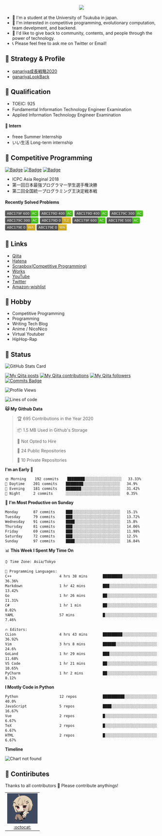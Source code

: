 <!-- 
```bash
$ docker run --rm ganariya/ganariya:ascii

  __ _  __ _ _ __   __ _ _ __(_)_   _  __ _
 / _` |/ _` | '_ \ / _` | '__| | | | |/ _` |
| (_| | (_| | | | | (_| | |  | | |_| | (_| |
 \__, |\__,_|_| |_|\__,_|_|  |_|\__, |\__,_|
 |___/                          |___/

``` -->

<div align="center">
  <img src="https://media1.tenor.com/images/231ed5e3ad49ebbfd3770031cc1b3f75/tenor.gif?itemid=7432079"/>
</div>

- 🏫 I'm a student at the University of Tsukuba in japan.
- 🌱 I'm interested in competitive programming, evolutionary computation, team develpment, and backend.
- 💖 I'd like to give back to community, contents, and people through the power of technology.
- 📞 Please feel free to ask me on Twitter or Email!

## 🐾 Strategy & Profile

- [ganariya成長戦略2020](https://docs.google.com/presentation/d/1miXe07Y9XukI6bwbh8q4TjisLdw-n51e3prdmfTTCgY/edit)
- [ganariyaLookBack](https://drive.google.com/drive/folders/16P73HK-dLVChC2ivkYosRIY9bT6VXmaC?usp=sharing)

## 🐾 Qualification

- TOEIC: 925
- Fundamental Information Technology Engineer Examination　
- Applied Information Technology Engineer Examination

#### 🐾 Intern

- freee Summer Internship
- いい生活 Long-term internship


## 🐾 Competitive Programming

[![Badge](https://cp-logo.vercel.app/atcoder/ganariya2525)](https://atcoder.jp/users/ganariya2525) [![Badge](https://cp-logo.vercel.app/codeforces/ganariya)](https://codeforces.com/profile/ganariya) [![Badge](https://cp-logo.vercel.app/yukicoder/ganariya)](https://yukicoder.me/users/3037)

- ICPC Asia Reginal 2018
- 第一回日本最強プログラマー学生選手権決勝
- 第二回全国統一プログラミング王決定戦本戦

<!--START_SECTION:custom_action-->
#### Recently Solved Problems
<svg height="20" width="109.7" xmlns="http://www.w3.org/2000/svg" xmlns:xlink="http://www.w3.org/1999/xlink"><linearGradient id="smooth" x2="0" y2="100%"><stop offset="0" stop-color="#bbb" stop-opacity=".1"/><stop offset="1" stop-opacity=".1"/></linearGradient><clipPath id="round"><rect fill="#fff" height="20" rx="3" width="109.7"/></clipPath><g clip-path="url(#round)"><rect fill="#555" height="20" width="84.5"/><rect fill="#4c1" height="20" width="25.2" x="84.5"/><rect fill="url(#smooth)" height="20" width="109.7"/></g><g fill="#fff" font-family="DejaVu Sans,Verdana,Geneva,sans-serif" font-size="110" text-anchor="middle"><text fill="#010101" fill-opacity=".3" lengthAdjust="spacing" textLength="745.0" transform="scale(0.1)" x="432.5" y="150">ABC179F 600</text><text lengthAdjust="spacing" textLength="745.0" transform="scale(0.1)" x="432.5" y="140">ABC179F 600</text><text fill="#010101" fill-opacity=".3" lengthAdjust="spacing" textLength="152.0" transform="scale(0.1)" x="961.0" y="150">AC</text><text lengthAdjust="spacing" textLength="152.0" transform="scale(0.1)" x="961.0" y="140">AC</text><a xlink:href="https://atcoder.jp/contests/abc179/tasks/abc179_f"><rect fill="rgba(0,0,0,0)" height="20" width="84.5"/></a><a xlink:href="https://atcoder.jp/contests/abc179/submissions/16905912"><rect fill="rgba(0,0,0,0)" height="20" width="25.2" x="84.5"/></a></g></svg>
<svg height="20" width="111.9" xmlns="http://www.w3.org/2000/svg" xmlns:xlink="http://www.w3.org/1999/xlink"><linearGradient id="smooth" x2="0" y2="100%"><stop offset="0" stop-color="#bbb" stop-opacity=".1"/><stop offset="1" stop-opacity=".1"/></linearGradient><clipPath id="round"><rect fill="#fff" height="20" rx="3" width="111.9"/></clipPath><g clip-path="url(#round)"><rect fill="#555" height="20" width="86.7"/><rect fill="#4c1" height="20" width="25.2" x="86.7"/><rect fill="url(#smooth)" height="20" width="111.9"/></g><g fill="#fff" font-family="DejaVu Sans,Verdana,Geneva,sans-serif" font-size="110" text-anchor="middle"><text fill="#010101" fill-opacity=".3" lengthAdjust="spacing" textLength="767.0" transform="scale(0.1)" x="443.5" y="150">ABC179D 400</text><text lengthAdjust="spacing" textLength="767.0" transform="scale(0.1)" x="443.5" y="140">ABC179D 400</text><text fill="#010101" fill-opacity=".3" lengthAdjust="spacing" textLength="152.0" transform="scale(0.1)" x="983.0" y="150">AC</text><text lengthAdjust="spacing" textLength="152.0" transform="scale(0.1)" x="983.0" y="140">AC</text><a xlink:href="https://atcoder.jp/contests/abc179/tasks/abc179_d"><rect fill="rgba(0,0,0,0)" height="20" width="86.7"/></a><a xlink:href="https://atcoder.jp/contests/abc179/submissions/16901128"><rect fill="rgba(0,0,0,0)" height="20" width="25.2" x="86.7"/></a></g></svg>
<svg height="20" width="111.9" xmlns="http://www.w3.org/2000/svg" xmlns:xlink="http://www.w3.org/1999/xlink"><linearGradient id="smooth" x2="0" y2="100%"><stop offset="0" stop-color="#bbb" stop-opacity=".1"/><stop offset="1" stop-opacity=".1"/></linearGradient><clipPath id="round"><rect fill="#fff" height="20" rx="3" width="111.9"/></clipPath><g clip-path="url(#round)"><rect fill="#555" height="20" width="86.7"/><rect fill="#4c1" height="20" width="25.2" x="86.7"/><rect fill="url(#smooth)" height="20" width="111.9"/></g><g fill="#fff" font-family="DejaVu Sans,Verdana,Geneva,sans-serif" font-size="110" text-anchor="middle"><text fill="#010101" fill-opacity=".3" lengthAdjust="spacing" textLength="767.0" transform="scale(0.1)" x="443.5" y="150">ABC179D 400</text><text lengthAdjust="spacing" textLength="767.0" transform="scale(0.1)" x="443.5" y="140">ABC179D 400</text><text fill="#010101" fill-opacity=".3" lengthAdjust="spacing" textLength="152.0" transform="scale(0.1)" x="983.0" y="150">AC</text><text lengthAdjust="spacing" textLength="152.0" transform="scale(0.1)" x="983.0" y="140">AC</text><a xlink:href="https://atcoder.jp/contests/abc179/tasks/abc179_d"><rect fill="rgba(0,0,0,0)" height="20" width="86.7"/></a><a xlink:href="https://atcoder.jp/contests/abc179/submissions/16901089"><rect fill="rgba(0,0,0,0)" height="20" width="25.2" x="86.7"/></a></g></svg>
<svg height="20" width="111.10000000000001" xmlns="http://www.w3.org/2000/svg" xmlns:xlink="http://www.w3.org/1999/xlink"><linearGradient id="smooth" x2="0" y2="100%"><stop offset="0" stop-color="#bbb" stop-opacity=".1"/><stop offset="1" stop-opacity=".1"/></linearGradient><clipPath id="round"><rect fill="#fff" height="20" rx="3" width="111.10000000000001"/></clipPath><g clip-path="url(#round)"><rect fill="#555" height="20" width="85.9"/><rect fill="#4c1" height="20" width="25.2" x="85.9"/><rect fill="url(#smooth)" height="20" width="111.10000000000001"/></g><g fill="#fff" font-family="DejaVu Sans,Verdana,Geneva,sans-serif" font-size="110" text-anchor="middle"><text fill="#010101" fill-opacity=".3" lengthAdjust="spacing" textLength="759.0" transform="scale(0.1)" x="439.5" y="150">ABC179C 300</text><text lengthAdjust="spacing" textLength="759.0" transform="scale(0.1)" x="439.5" y="140">ABC179C 300</text><text fill="#010101" fill-opacity=".3" lengthAdjust="spacing" textLength="152.0" transform="scale(0.1)" x="975.0" y="150">AC</text><text lengthAdjust="spacing" textLength="152.0" transform="scale(0.1)" x="975.0" y="140">AC</text><a xlink:href="https://atcoder.jp/contests/abc179/tasks/abc179_c"><rect fill="rgba(0,0,0,0)" height="20" width="85.9"/></a><a xlink:href="https://atcoder.jp/contests/abc179/submissions/16900765"><rect fill="rgba(0,0,0,0)" height="20" width="25.2" x="85.9"/></a></g></svg>
<svg height="20" width="111.10000000000001" xmlns="http://www.w3.org/2000/svg" xmlns:xlink="http://www.w3.org/1999/xlink"><linearGradient id="smooth" x2="0" y2="100%"><stop offset="0" stop-color="#bbb" stop-opacity=".1"/><stop offset="1" stop-opacity=".1"/></linearGradient><clipPath id="round"><rect fill="#fff" height="20" rx="3" width="111.10000000000001"/></clipPath><g clip-path="url(#round)"><rect fill="#555" height="20" width="85.9"/><rect fill="#4c1" height="20" width="25.2" x="85.9"/><rect fill="url(#smooth)" height="20" width="111.10000000000001"/></g><g fill="#fff" font-family="DejaVu Sans,Verdana,Geneva,sans-serif" font-size="110" text-anchor="middle"><text fill="#010101" fill-opacity=".3" lengthAdjust="spacing" textLength="759.0" transform="scale(0.1)" x="439.5" y="150">ABC179C 300</text><text lengthAdjust="spacing" textLength="759.0" transform="scale(0.1)" x="439.5" y="140">ABC179C 300</text><text fill="#010101" fill-opacity=".3" lengthAdjust="spacing" textLength="152.0" transform="scale(0.1)" x="975.0" y="150">AC</text><text lengthAdjust="spacing" textLength="152.0" transform="scale(0.1)" x="975.0" y="140">AC</text><a xlink:href="https://atcoder.jp/contests/abc179/tasks/abc179_c"><rect fill="rgba(0,0,0,0)" height="20" width="85.9"/></a><a xlink:href="https://atcoder.jp/contests/abc179/submissions/16900728"><rect fill="rgba(0,0,0,0)" height="20" width="25.2" x="85.9"/></a></g></svg>
<svg height="20" width="102.6" xmlns="http://www.w3.org/2000/svg" xmlns:xlink="http://www.w3.org/1999/xlink"><linearGradient id="smooth" x2="0" y2="100%"><stop offset="0" stop-color="#bbb" stop-opacity=".1"/><stop offset="1" stop-opacity=".1"/></linearGradient><clipPath id="round"><rect fill="#fff" height="20" rx="3" width="102.6"/></clipPath><g clip-path="url(#round)"><rect fill="#555" height="20" width="72.7"/><rect fill="#dfb317" height="20" width="29.9" x="72.7"/><rect fill="url(#smooth)" height="20" width="102.6"/></g><g fill="#fff" font-family="DejaVu Sans,Verdana,Geneva,sans-serif" font-size="110" text-anchor="middle"><text fill="#010101" fill-opacity=".3" lengthAdjust="spacing" textLength="627.0" transform="scale(0.1)" x="373.5" y="150">ABC179D 0</text><text lengthAdjust="spacing" textLength="627.0" transform="scale(0.1)" x="373.5" y="140">ABC179D 0</text><text fill="#010101" fill-opacity=".3" lengthAdjust="spacing" textLength="199.0" transform="scale(0.1)" x="866.5" y="150">TLE</text><text lengthAdjust="spacing" textLength="199.0" transform="scale(0.1)" x="866.5" y="140">TLE</text><a xlink:href="https://atcoder.jp/contests/abc179/tasks/abc179_d"><rect fill="rgba(0,0,0,0)" height="20" width="72.7"/></a><a xlink:href="https://atcoder.jp/contests/abc179/submissions/16889080"><rect fill="rgba(0,0,0,0)" height="20" width="29.9" x="72.7"/></a></g></svg>
<svg height="20" width="109.7" xmlns="http://www.w3.org/2000/svg" xmlns:xlink="http://www.w3.org/1999/xlink"><linearGradient id="smooth" x2="0" y2="100%"><stop offset="0" stop-color="#bbb" stop-opacity=".1"/><stop offset="1" stop-opacity=".1"/></linearGradient><clipPath id="round"><rect fill="#fff" height="20" rx="3" width="109.7"/></clipPath><g clip-path="url(#round)"><rect fill="#555" height="20" width="84.5"/><rect fill="#4c1" height="20" width="25.2" x="84.5"/><rect fill="url(#smooth)" height="20" width="109.7"/></g><g fill="#fff" font-family="DejaVu Sans,Verdana,Geneva,sans-serif" font-size="110" text-anchor="middle"><text fill="#010101" fill-opacity=".3" lengthAdjust="spacing" textLength="745.0" transform="scale(0.1)" x="432.5" y="150">ABC179F 600</text><text lengthAdjust="spacing" textLength="745.0" transform="scale(0.1)" x="432.5" y="140">ABC179F 600</text><text fill="#010101" fill-opacity=".3" lengthAdjust="spacing" textLength="152.0" transform="scale(0.1)" x="961.0" y="150">AC</text><text lengthAdjust="spacing" textLength="152.0" transform="scale(0.1)" x="961.0" y="140">AC</text><a xlink:href="https://atcoder.jp/contests/abc179/tasks/abc179_f"><rect fill="rgba(0,0,0,0)" height="20" width="84.5"/></a><a xlink:href="https://atcoder.jp/contests/abc179/submissions/16886782"><rect fill="rgba(0,0,0,0)" height="20" width="25.2" x="84.5"/></a></g></svg>
<svg height="20" width="110.4" xmlns="http://www.w3.org/2000/svg" xmlns:xlink="http://www.w3.org/1999/xlink"><linearGradient id="smooth" x2="0" y2="100%"><stop offset="0" stop-color="#bbb" stop-opacity=".1"/><stop offset="1" stop-opacity=".1"/></linearGradient><clipPath id="round"><rect fill="#fff" height="20" rx="3" width="110.4"/></clipPath><g clip-path="url(#round)"><rect fill="#555" height="20" width="85.2"/><rect fill="#4c1" height="20" width="25.2" x="85.2"/><rect fill="url(#smooth)" height="20" width="110.4"/></g><g fill="#fff" font-family="DejaVu Sans,Verdana,Geneva,sans-serif" font-size="110" text-anchor="middle"><text fill="#010101" fill-opacity=".3" lengthAdjust="spacing" textLength="752.0" transform="scale(0.1)" x="436.0" y="150">ABC179E 500</text><text lengthAdjust="spacing" textLength="752.0" transform="scale(0.1)" x="436.0" y="140">ABC179E 500</text><text fill="#010101" fill-opacity=".3" lengthAdjust="spacing" textLength="152.0" transform="scale(0.1)" x="968.0" y="150">AC</text><text lengthAdjust="spacing" textLength="152.0" transform="scale(0.1)" x="968.0" y="140">AC</text><a xlink:href="https://atcoder.jp/contests/abc179/tasks/abc179_e"><rect fill="rgba(0,0,0,0)" height="20" width="85.2"/></a><a xlink:href="https://atcoder.jp/contests/abc179/submissions/16882979"><rect fill="rgba(0,0,0,0)" height="20" width="25.2" x="85.2"/></a></g></svg>
<svg height="20" width="99.6" xmlns="http://www.w3.org/2000/svg" xmlns:xlink="http://www.w3.org/1999/xlink"><linearGradient id="smooth" x2="0" y2="100%"><stop offset="0" stop-color="#bbb" stop-opacity=".1"/><stop offset="1" stop-opacity=".1"/></linearGradient><clipPath id="round"><rect fill="#fff" height="20" rx="3" width="99.6"/></clipPath><g clip-path="url(#round)"><rect fill="#555" height="20" width="71.2"/><rect fill="#dfb317" height="20" width="28.4" x="71.2"/><rect fill="url(#smooth)" height="20" width="99.6"/></g><g fill="#fff" font-family="DejaVu Sans,Verdana,Geneva,sans-serif" font-size="110" text-anchor="middle"><text fill="#010101" fill-opacity=".3" lengthAdjust="spacing" textLength="612.0" transform="scale(0.1)" x="366.0" y="150">ABC179E 0</text><text lengthAdjust="spacing" textLength="612.0" transform="scale(0.1)" x="366.0" y="140">ABC179E 0</text><text fill="#010101" fill-opacity=".3" lengthAdjust="spacing" textLength="184.0" transform="scale(0.1)" x="844.0" y="150">WA</text><text lengthAdjust="spacing" textLength="184.0" transform="scale(0.1)" x="844.0" y="140">WA</text><a xlink:href="https://atcoder.jp/contests/abc179/tasks/abc179_e"><rect fill="rgba(0,0,0,0)" height="20" width="71.2"/></a><a xlink:href="https://atcoder.jp/contests/abc179/submissions/16882779"><rect fill="rgba(0,0,0,0)" height="20" width="28.4" x="71.2"/></a></g></svg>
<svg height="20" width="99.6" xmlns="http://www.w3.org/2000/svg" xmlns:xlink="http://www.w3.org/1999/xlink"><linearGradient id="smooth" x2="0" y2="100%"><stop offset="0" stop-color="#bbb" stop-opacity=".1"/><stop offset="1" stop-opacity=".1"/></linearGradient><clipPath id="round"><rect fill="#fff" height="20" rx="3" width="99.6"/></clipPath><g clip-path="url(#round)"><rect fill="#555" height="20" width="71.2"/><rect fill="#dfb317" height="20" width="28.4" x="71.2"/><rect fill="url(#smooth)" height="20" width="99.6"/></g><g fill="#fff" font-family="DejaVu Sans,Verdana,Geneva,sans-serif" font-size="110" text-anchor="middle"><text fill="#010101" fill-opacity=".3" lengthAdjust="spacing" textLength="612.0" transform="scale(0.1)" x="366.0" y="150">ABC179E 0</text><text lengthAdjust="spacing" textLength="612.0" transform="scale(0.1)" x="366.0" y="140">ABC179E 0</text><text fill="#010101" fill-opacity=".3" lengthAdjust="spacing" textLength="184.0" transform="scale(0.1)" x="844.0" y="150">WA</text><text lengthAdjust="spacing" textLength="184.0" transform="scale(0.1)" x="844.0" y="140">WA</text><a xlink:href="https://atcoder.jp/contests/abc179/tasks/abc179_e"><rect fill="rgba(0,0,0,0)" height="20" width="71.2"/></a><a xlink:href="https://atcoder.jp/contests/abc179/submissions/16882077"><rect fill="rgba(0,0,0,0)" height="20" width="28.4" x="71.2"/></a></g></svg>

<!--END_SECTION:custom_action-->

## 🐾 Links

- [Qiita](https://qiita.com/ganariya)
- [Hatena](https://ganariya.hatenablog.com/)
- [Scrapbox(Competitive Programming)](https://scrapbox.io/ganariya/)
- [Works](https://ganariya.github.io/works/)
- [YouTube](https://www.youtube.com/channel/UCPTKMrRhOSf30v59Ktbpl1A)
- [Twitter](https://twitter.com/ganariya)
- [Amazon-wishlist](https://www.amazon.co.jp/hz/wishlist/ls/7297J1ZN3DSH)

## 🐾 Hobby

- Competitive Programming
- Programming
- Writing Tech Blog
- Anime / NicoNico
- Virtual Youtuber
- HipHop-Rap

## 🐾 Status

![GitHub Stats Card](https://github-readme-stats.vercel.app/api?username=Ganariya&count_private=true&show_icons=true&theme=dracula)


[![My Qiita posts](https://qiita-badge.apiapi.app/s/ganariya/posts.svg)](http://qiita.com/ganariya) 
[![My Qiita contributions](https://qiita-badge.apiapi.app/s/ganariya/contributions.svg)](http://qiita.com/ganariya) [![My Qiita followers](https://qiita-badge.apiapi.app/s/ganariya/followers.svg)](http://qiita.com/ganariya) [![Commits Badge](https://badges.pufler.dev/commits/monthly/Ganariya)](https://github.com/Ganariya)

<!--START_SECTION:waka-->
![Profile Views](http://img.shields.io/badge/Profile%20Views-232-blue)

![Lines of code](https://img.shields.io/badge/From%20Hello%20World%20I%27ve%20Written-6.1%20million%20lines%20of%20code-blue)

**🐱 My Github Data** 

> 🏆 695 Contributions in the Year 2020
 > 
> 📦 1.5 MB Used in Github's Storage 
 > 
> 🚫 Not Opted to Hire
 > 
> 📜 24 Public Repositories
 > 
> 🔑 10 Private Repositories 

**I'm an Early 🐤** 

```text
🌞 Morning    192 commits    ████████░░░░░░░░░░░░░░░░░   33.33% 
🌆 Daytime    201 commits    ████████░░░░░░░░░░░░░░░░░   34.9% 
🌃 Evening    181 commits    ███████░░░░░░░░░░░░░░░░░░   31.42% 
🌙 Night      2 commits      ░░░░░░░░░░░░░░░░░░░░░░░░░   0.35%

```
📅 **I'm Most Productive on Sunday** 

```text
Monday       87 commits     ███░░░░░░░░░░░░░░░░░░░░░░   15.1% 
Tuesday      79 commits     ███░░░░░░░░░░░░░░░░░░░░░░   13.72% 
Wednesday    91 commits     ████░░░░░░░░░░░░░░░░░░░░░   15.8% 
Thursday     81 commits     ███░░░░░░░░░░░░░░░░░░░░░░   14.06% 
Friday       69 commits     ███░░░░░░░░░░░░░░░░░░░░░░   11.98% 
Saturday     72 commits     ███░░░░░░░░░░░░░░░░░░░░░░   12.5% 
Sunday       97 commits     ████░░░░░░░░░░░░░░░░░░░░░   16.84%

```


📊 **This Week I Spent My Time On** 

```text
⌚︎ Time Zone: Asia/Tokyo

💬 Programming Languages: 
C++                      4 hrs 38 mins       █████████░░░░░░░░░░░░░░░░   36.36% 
Markdown                 1 hr 42 mins        ███░░░░░░░░░░░░░░░░░░░░░░   13.42% 
Go                       1 hr 26 mins        ██░░░░░░░░░░░░░░░░░░░░░░░   11.31% 
C#                       1 hr 1 min          ██░░░░░░░░░░░░░░░░░░░░░░░   8.02% 
YAML                     57 mins             █░░░░░░░░░░░░░░░░░░░░░░░░   7.46%

🔥 Editors: 
CLion                    4 hrs 43 mins       █████████░░░░░░░░░░░░░░░░   36.92% 
Vim                      3 hrs 8 mins        ██████░░░░░░░░░░░░░░░░░░░   24.6% 
GoLand                   1 hr 29 mins        ███░░░░░░░░░░░░░░░░░░░░░░   11.68% 
VS Code                  1 hr 21 mins        ██░░░░░░░░░░░░░░░░░░░░░░░   10.65% 
PyCharm                  1 hr 2 mins         ██░░░░░░░░░░░░░░░░░░░░░░░   8.12%

```

**I Mostly Code in Python** 

```text
Python                   12 repos            ██████████░░░░░░░░░░░░░░░   40.0% 
JavaScript               5 repos             ████░░░░░░░░░░░░░░░░░░░░░   16.67% 
Vue                      2 repos             █░░░░░░░░░░░░░░░░░░░░░░░░   6.67% 
TeX                      2 repos             █░░░░░░░░░░░░░░░░░░░░░░░░   6.67% 
HTML                     2 repos             █░░░░░░░░░░░░░░░░░░░░░░░░   6.67%

```


**Timeline**

![Chart not found](https://github.com/Ganariya/Ganariya/blob/master/charts/bar_graph.png) 


<!--END_SECTION:waka-->

## 🐾 Contiributes

Thanks to all contributors 🎉
Please contribute anythings!

<table>
  <tr>
    <td align="center"><a href="https://github.com/Ganariya"><img src="https://github.com/Ganariya/Ganariya/blob/master/ganariya.png?raw=true" width="100px;" alt="ganariya"/><br /><a href="https://github.com/Ganariya" title="Code">:octocat: </a></a></td>
  </tr>
</table>









